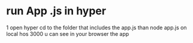 # run App .js in hyper
1 open hyper
cd to the folder that includes the app.js
than node app.js
on local hos 3000 u can see in your browser the app
